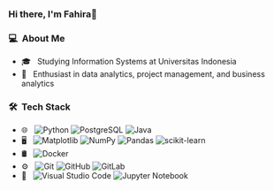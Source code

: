 ### Hi there, I'm Fahira👋

<!--
**fahiradh/fahiradh** is a ✨ _special_ ✨ repository because its `README.md` (this file) appears on your GitHub profile.

Here are some ideas to get you started:

- 🔭 I’m currently working on ...
- 🌱 I’m currently learning ...
- 👯 I’m looking to collaborate on ...
- 🤔 I’m looking for help with ...
- 💬 Ask me about ...
- 📫 How to reach me: ...
- 😄 Pronouns: ...
- ⚡ Fun fact: ...
-->

<h3> 💻 &nbsp;About Me </h3>

* 🎓 &nbsp; Studying Information Systems at Universitas Indonesia
* 🌱 &nbsp; Enthusiast in data analytics, project management, and business analytics

<h3> 🛠 &nbsp;Tech Stack</h3>

- 🌐 &nbsp;
  ![Python](https://img.shields.io/badge/-Python-333333?style=flat&logo=python)
  ![PostgreSQL](https://img.shields.io/badge/-SQL-333?style=flat&logo=postgresql)
  ![Java](https://img.shields.io/badge/Java-333333?style=flat&logo=openjdk)
  <!-- ![R](https://img.shields.io/badge/r-%23276DC3.svg?style=for-the-badge&logo=r&logoColor=white) -->
- 🖥️ &nbsp;
  ![Matplotlib](https://img.shields.io/badge/matplotlib-%3333333?style=flat&logo=Matplotlib&logoColor=white)
  ![NumPy](https://img.shields.io/badge/numpy-%3333333.svg?style=flat&logo=numpy&logoColor=white)
  ![Pandas](https://img.shields.io/badge/pandas-%3333333.svg?style=flat&logo=pandas&logoColor=white)
  ![scikit-learn](https://img.shields.io/badge/scikit--learn-%3333333.svg?style=flat&logo=scikit-learn&logoColor=white)
- 🛢 &nbsp;
  ![Docker](https://img.shields.io/badge/-Docker-333333?style=flat&logo=Docker)
  <!-- ![MongoDB](https://img.shields.io/badge/-MongoDB-333333?style=flat&logo=MongoDB) -->
- ⚙️ &nbsp;
  ![Git](https://img.shields.io/badge/-Git-333333?style=flat&logo=git)
  ![GitHub](https://img.shields.io/badge/-GitHub-333333?style=flat&logo=github)
  ![GitLab](https://img.shields.io/badge/-GitLab-333333?style=flat&logo=Gitlab)
- 🔧 &nbsp;
  ![Visual Studio Code](https://img.shields.io/badge/-Visual%20Studio%20Code-333333?style=flat&logo=visual-studio-code&logoColor=007ACC)
  ![Jupyter Notebook](https://img.shields.io/badge/Jupyter-333333?style=flat-&logo=jupyter&logoColor=white)
